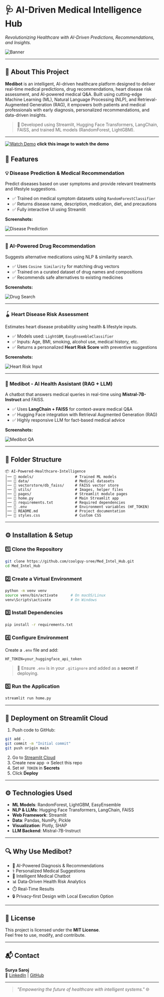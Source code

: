# 🩺 AI-Driven Medical Intelligence Hub

_Revolutionizing Healthcare with AI-Driven Predictions, Recommendations, and Insights._

![Banner](./utils/1.jpg)

---

## 📌 About This Project

**Medibot** is an intelligent, AI-driven healthcare platform designed to deliver real-time medical predictions, drug recommendations, heart disease risk assessment, and AI-powered medical Q&A. Built using cutting-edge Machine Learning (ML), Natural Language Processing (NLP), and Retrieval-Augmented Generation (RAG), it empowers both patients and medical professionals with early diagnosis, personalized recommendations, and data-driven insights.

> 🎯 Developed using Streamlit, Hugging Face Transformers, LangChain, FAISS, and trained ML models (RandomForest, LightGBM).

---

[![Watch Demo](./utils/2.png)](https://drive.google.com/file/d/1pXOFICXngShZTVbScYswAayKuf-jsOv9/view?usp=sharing) **click this image to watch the demo**


## 🚀 Features

### 💡 Disease Prediction & Medical Recommendation
Predict diseases based on user symptoms and provide relevant treatments and lifestyle suggestions.

- ✅ Trained on medical symptom datasets using `RandomForestClassifier`
- ✅ Returns disease name, description, medication, diet, and precautions
- ✅ Fully interactive UI using Streamlit

**Screenshots:**

![Disease Prediction](./utils/3.png)

---

### 💊 AI-Powered Drug Recommendation
Suggests alternative medications using NLP & similarity search.

- ✅ Uses `Cosine Similarity` for matching drug vectors
- ✅ Trained on a curated dataset of drug names and compositions
- ✅ Recommends safe alternatives to existing medicines

**Screenshots:**

![Drug Search](./utils/4.png)

---

### 🪀 Heart Disease Risk Assessment
Estimates heart disease probability using health & lifestyle inputs.

- ✅ Models used: `LightGBM`, `EasyEnsembleClassifier`
- ✅ Inputs: Age, BMI, smoking, alcohol use, medical history, etc.
- ✅ Returns a personalized **Heart Risk Score** with preventive suggestions

**Screenshots:**

![Heart Risk Input](./utils/4.png)

---

### 🤖 Medibot - AI Health Assistant (RAG + LLM)
A chatbot that answers medical queries in real-time using **Mistral-7B-Instruct** and FAISS.

- ✅ Uses **LangChain + FAISS** for context-aware medical Q&A
- ✅ Hugging Face integration with Retrieval Augmented Generation (RAG)
- ✅ Highly responsive LLM for fact-based medical advice

**Screenshots:**

![Medibot QA](./utils/5.png)

---

## 📂 Folder Structure

```
📦 AI-Powered-Healthcare-Intelligence
│── 📂 models/                   # Trained ML models
│── 📂 data/                     # Medical datasets
│── 📂 vectorstore/db_faiss/     # FAISS vector store
│── 📂 utils/                    # Images, helper files
│── 📂 pages/                    # Streamlit module pages
│── 📜 home.py                   # Main Streamlit app
│── 📜 requirements.txt          # Required dependencies
│── 📜 .env                      # Environment variables (HF_TOKEN)
│── 📜 README.md                 # Project documentation
│── 📜 styles.css                # Custom CSS
```

---

## ⚙️ Installation & Setup

### 1️⃣ Clone the Repository
```bash
git clone https://github.com/coolguy-sree/Med_Intel_Hub.git
cd Med_Intel_Hub
```

### 2️⃣ Create a Virtual Environment
```bash
python -m venv venv
source venv/bin/activate      # On macOS/Linux
venv\Scripts\activate         # On Windows
```

### 3️⃣ Install Dependencies
```bash
pip install -r requirements.txt
```

### 4️⃣ Configure Environment
Create a `.env` file and add:
```env
HF_TOKEN=your_huggingface_api_token
```

> 🔐 Ensure `.env` is in your `.gitignore` and added as a **secret** if deploying.

### 5️⃣ Run the Application
```bash
streamlit run home.py
```

---

## 🚀 Deployment on Streamlit Cloud

1. Push code to GitHub:
```bash
git add .
git commit -m "Initial commit"
git push origin main
```

2. Go to [Streamlit Cloud](https://share.streamlit.io)
3. Create new app → Select this repo
4. Set `HF_TOKEN` in **Secrets**
5. Click **Deploy**

---

## ⚙️ Technologies Used

- **ML Models**: RandomForest, LightGBM, EasyEnsemble
- **NLP & LLMs**: Hugging Face Transformers, LangChain, FAISS
- **Web Framework**: Streamlit
- **Data**: Pandas, NumPy, Pickle
- **Visualization**: Plotly, SHAP
- **LLM Backend**: Mistral-7B-Instruct

---

## 🔍 Why Use Medibot?

- 🏥 AI-Powered Diagnosis & Recommendations
- ⚕️ Personalized Medical Suggestions
- 💬 Intelligent Medical Chatbot
- 📊 Data-Driven Health Risk Analytics
- ⏱️ Real-Time Results
- 🔒 Privacy-first Design with Local Execution Option

---

## 📜 License

This project is licensed under the **MIT License**.  
Feel free to use, modify, and contribute.

---

## 📬 Contact

**Surya Saroj**  
🔗 [LinkedIn](https://www.linkedin.com/in/iamsuryasarojsistla24/) | [GitHub](https://github.com/coolguy-sree)

---

> _"Empowering the future of healthcare with intelligent systems."_ 🌐
